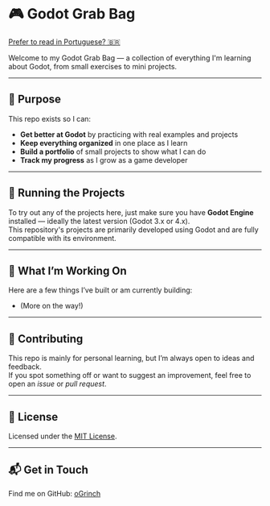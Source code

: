 # 🎮 Godot Grab Bag

[Prefer to read in Portuguese? 🇧🇷](README.ptbr.md)

Welcome to my Godot Grab Bag — a collection of everything I'm learning about Godot, from small exercises to mini projects.

---

## 🎯 Purpose

This repo exists so I can:

- **Get better at Godot** by practicing with real examples and projects  
- **Keep everything organized** in one place as I learn  
- **Build a portfolio** of small projects to show what I can do  
- **Track my progress** as I grow as a game developer

---

## 🚀 Running the Projects

To try out any of the projects here, just make sure you have **Godot Engine** installed — ideally the latest version (Godot 3.x or 4.x).  
This repository's projects are primarily developed using Godot and are fully compatible with its environment.

---

## 🌱 What I’m Working On

Here are a few things I’ve built or am currently building:

- (More on the way!)

---

## 🤝 Contributing

This repo is mainly for personal learning, but I’m always open to ideas and feedback.  
If you spot something off or want to suggest an improvement, feel free to open an *issue* or *pull request*.

---

## 📜 License

Licensed under the [MIT License](LICENSE).

---

## 📬 Get in Touch

Find me on GitHub: [oGrinch](https://github.com/oGrinch)
